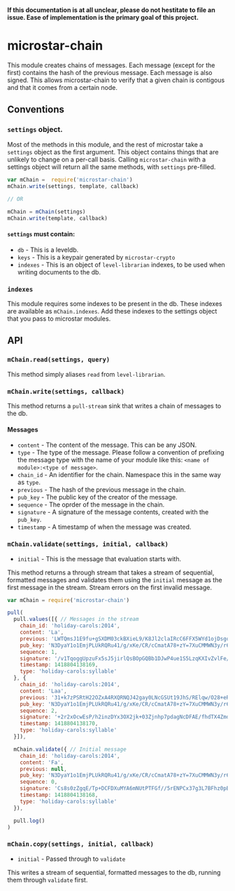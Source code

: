 #### If this documentation is at all unclear, please do not hestitate to file an issue. Ease of implementation is the primary goal of this project.

# microstar-chain
This module creates chains of messages. Each message (except for the first) contains the hash of the previous message. Each message is also signed. This allows microstar-chain to verify that a given chain is contigous and that it comes from a certain node.

## Conventions

### `settings` object.
Most of the methods in this module, and the rest of microstar take a `settings` object as the first argument. This object contains things that are unlikely to change on a per-call basis. Calling `microstar-chain` with a settings object will return all the same methods, with `settings` pre-filled.

```js
var mChain =  require('microstar-chain')
mChain.write(settings, template, callback)

// OR

mChain = mChain(settings)
mChain.write(template, callback)
```

#### `settings` must contain:
- `db` - This is a leveldb.
- `keys` - This is a keypair generated by `microstar-crypto`
- `indexes` - This is an object of `level-librarian` indexes, to be used when writing documents to the db.

### `indexes`
This module requires some indexes to be present in the db. These indexes are available as `mChain.indexes`. Add these indexes to the settings object that you pass to microstar modules.

## API

### `mChain.read(settings, query)`
This method simply aliases `read` from `level-librarian`.

### `mChain.write(settings, callback)`
This method returns a `pull-stream` sink that writes a chain of messages to the db.

#### Messages
- `content` - The content of the message. This can be any JSON.
- `type` - The type of the message. Please follow a convention of prefixing the message type with the name of your module like this: `<name of module>:<type of message>`.
- `chain_id` - An identifier for the chain. Namespace this in the same way as `type`.
- `previous` - The hash of the previous message in the chain.
- `pub_key` - The public key of the creator of the message.
- `sequence` - The oprder of the message in the chain.
- `signature` - A signature of the message contents, created with the `pub_key`.
- `timestamp` - A timestamp of when the message was created.


### `mChain.validate(settings, initial, callback)`
- `initial` - This is the message that evaluation starts with.

This method returns a through stream that takes a stream of sequential, formatted messages and validates them using the `initial` message as the first message in the stream. Stream errors on the first invalid message.

```js
var mChain = require('microstar-chain')

pull(
  pull.values([{ // Messages in the stream
    chain_id: 'holiday-carols:2014',
    content: 'La',
    previous: 'LWTQmsJ1E9fu+gSXDM03ckBXieL9/K8Jl2claIRcC6FFX5WYd1ojDsgo6KK1GafCinq2lAQlsIeVtU4RSpYL1w==',
    pub_key: 'N3DyaY1o1EmjPLUkRQRu41/g/xKe/CR/cCmatA78+zY=7XuCMMWN3y/r6DeVk7YGY8j/0rWyKm3TNv3S2cbmXKk=',
    sequence: 1,
    signature: '/v1TqoggUpzuFx5sJ5jirlQsBOpGQBb1DJwP4ue1S5LzqKXIvZvlFe/WOLjyQTKXkqw9uQo2NH7eJPq4E7HbAQ==',
    timestamp: 1418804138169,
    type: 'holiday-carols:syllable'
  }, {
    chain_id: 'holiday-carols:2014',
    content: 'Laa',
    previous: '31+k7zPSRtH22OZxA4RXQRNQJ42gay0LNcGSUt19JhS/RElqw/O28+eRUQQdKJvSiQNjU1I5hyHf9OG7I1Np3g==',
    pub_key: 'N3DyaY1o1EmjPLUkRQRu41/g/xKe/CR/cCmatA78+zY=7XuCMMWN3y/r6DeVk7YGY8j/0rWyKm3TNv3S2cbmXKk=',
    sequence: 2,
    signature: '+2r2xOcwEsP/h2inzDYx3OX2jk+03Zjnhp7pdagNcDFAE/fhdTX4Zmdx+Vi+divPumjIvHQYNSzy4qBI9c4dAQ==',
    timestamp: 1418804138170,
    type: 'holiday-carols:syllable'
  }]),

  mChain.validate({ // Initial message
    chain_id: 'holiday-carols:2014',
    content: 'Fa',
    previous: null,
    pub_key: 'N3DyaY1o1EmjPLUkRQRu41/g/xKe/CR/cCmatA78+zY=7XuCMMWN3y/r6DeVk7YGY8j/0rWyKm3TNv3S2cbmXKk=',
    sequence: 0,
    signature: 'Cs8s0zZgqE/Tp+DCFDXuMYA6mNUtPTFGf//5rENPCx37g3L7BFhz0pBJ06GFK5E1i3C6o5H9BgX/Ltppf5EFBQ==',
    timestamp: 1418804138168,
    type: 'holiday-carols:syllable'
  }),

  pull.log()
)

```

### `mChain.copy(settings, initial, callback)`

- `initial` - Passed through to `validate`

This writes a stream of sequential, formatted messages to the db, running them through `validate` first.